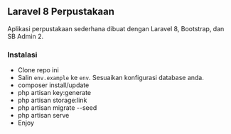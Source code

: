## Laravel 8 Perpustakaan

Aplikasi perpustakaan sederhana dibuat dengan Laravel 8, Bootstrap, dan SB Admin 2.

### Instalasi

* Clone repo ini
* Salin `env.example` ke `env`. Sesuaikan konfigurasi database anda.
* composer install/update
* php artisan key:generate
* php artisan storage:link
* php artisan migrate --seed
* php artisan serve
* Enjoy
